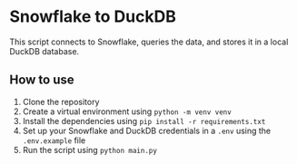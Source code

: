 # Snowflake to DuckDB

This script connects to Snowflake, queries the data, and stores it in a local DuckDB database.

## How to use

1. Clone the repository
2. Create a virtual environment using `python -m venv venv`
3. Install the dependencies using `pip install -r requirements.txt`
4. Set up your Snowflake and DuckDB credentials in a `.env`  using the `.env.example` file
5. Run the script using `python main.py`